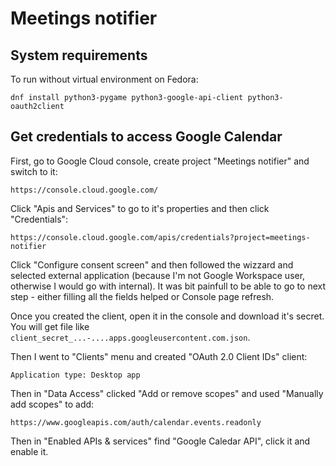Meetings notifier
=================

System requirements
-------------------

To run without virtual environment on Fedora:

    dnf install python3-pygame python3-google-api-client python3-oauth2client

Get credentials to access Google Calendar
-----------------------------------------

First, go to Google Cloud console, create project "Meetings notifier" and switch to it:

    https://console.cloud.google.com/

Click "Apis and Services" to go to it's properties and then click "Credentials":

    https://console.cloud.google.com/apis/credentials?project=meetings-notifier

Click "Configure consent screen" and then followed the wizzard and selected external application (because I'm not Google Workspace user, otherwise I would go with internal). It was bit painfull to be able to go to next step - either filling all the fields helped or Console page refresh.

Once you created the client, open it in the console and download it's secret. You will get file like `client_secret_...-....apps.googleusercontent.com.json`.

Then I went to "Clients" menu and created "OAuth 2.0 Client IDs" client:

    Application type: Desktop app

Then in "Data Access" clicked "Add or remove scopes" and used "Manually add scopes" to add:

    https://www.googleapis.com/auth/calendar.events.readonly

Then in "Enabled APIs & services" find "Google Caledar API", click it and enable it.
